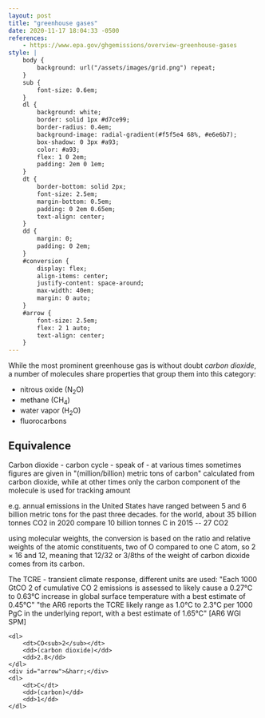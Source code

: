 ```yaml
---
layout: post
title: "greenhouse gases"
date: 2020-11-17 18:04:33 -0500
references:
    - https://www.epa.gov/ghgemissions/overview-greenhouse-gases
style: |
    body {
        background: url("/assets/images/grid.png") repeat;
    }
    sub {
        font-size: 0.6em;
    }
    dl {
        background: white;
        border: solid 1px #d7ce99;
        border-radius: 0.4em;
        background-image: radial-gradient(#f5f5e4 68%, #e6e6b7);
        box-shadow: 0 3px #a93;
        color: #a93;
        flex: 1 0 2em;
        padding: 2em 0 1em;
    }
    dt {
        border-bottom: solid 2px;
        font-size: 2.5em;
        margin-bottom: 0.5em;
        padding: 0 2em 0.65em;
        text-align: center;
    }
    dd {
        margin: 0;
        padding: 0 2em;
    }
    #conversion {
        display: flex;
        align-items: center;
        justify-content: space-around;
        max-width: 40em;
        margin: 0 auto;
    }
    #arrow {
        font-size: 2.5em;
        flex: 2 1 auto;
        text-align: center;
    }
---
```


While the most prominent greenhouse gas is without doubt *carbon dioxide*, a number of molecules share properties that group them into this category:

- nitrous oxide (N<sub>2</sub>O)
- methane (CH<sub>4</sub>)
- water vapor (H<sub>2</sub>O)
- fluorocarbons


## Equivalence

Carbon dioxide - carbon cycle - speak of - at various times
sometimes figures are given in "(million/billion) metric tons of carbon"
calculated from carbon dioxide, while at other times only the carbon component of the molecule is used for tracking amount

e.g. annual emissions in the United States have ranged between 5 and 6 billion metric tons for the past three decades. for the world, about 35 billion tonnes CO2 in 2020
compare 10 billion tonnes C in 2015 -- 27 CO2

using molecular weights, the conversion is based on the ratio and relative weights of the atomic constituents, two of O compared to one C atom, so 2 &times; 16 and 12,
meaning that 12/32 or 3/8ths of the weight of carbon dioxide comes from its carbon.

<blockquote></blockquote>
The TCRE - transient climate response, different units are used:
"Each 1000 GtCO 2 of cumulative CO 2 emissions is assessed to likely cause a 0.27°C to 0.63°C increase in global surface temperature with a best estimate of 0.45°C"
"the AR6 reports the TCRE likely range as 1.0°C to 2.3°C per 1000 PgC in the underlying report, with a best estimate of 1.65°C" 
[AR6 WGI SPM]

<div id="conversion">

    <dl>
        <dt>CO<sub>2</sub></dt>
        <dd>(carbon dioxide)</dd>
        <dd>2.8</dd>
    </dl>
    <div id="arrow">&harr;</div>
    <dl>
        <dt>C</dt>
        <dd>(carbon)</dd>
        <dd>1</dd>
    </dl>
    
</div>
